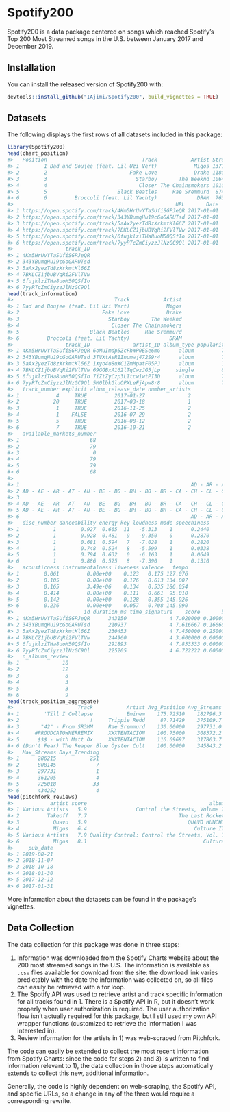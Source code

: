 
<!-- README.md is generated from README.Rmd. Please edit that file -->

# Spotify200

<!-- badges: start -->

<!-- badges: end -->

Spotify200 is a data package centered on songs which reached Spotify’s
Top 200 Most Streamed songs in the U.S. between January 2017 and
December 2019.

## Installation

You can install the released version of Spotify200 with:

``` r
devtools::install_github("IAjimi/Spotify200", build_vignettes = TRUE)
```

## Datasets

The following displays the first rows of all datasets included in this
package:

``` r
library(Spotify200)
head(chart_position)
#>   Position                               Track           Artist Streams
#> 1        1 Bad and Boujee (feat. Lil Uzi Vert)            Migos 1371493
#> 2        2                           Fake Love            Drake 1180074
#> 3        3                             Starboy       The Weeknd 1064351
#> 4        4                              Closer The Chainsmokers 1010492
#> 5        5                       Black Beatles     Rae Sremmurd  874289
#> 6        6         Broccoli (feat. Lil Yachty)             DRAM  763259
#>                                                     URL       Date
#> 1 https://open.spotify.com/track/4Km5HrUvYTaSUfiSGPJeQR 2017-01-01
#> 2 https://open.spotify.com/track/343YBumqHu19cGoGARUTsd 2017-01-01
#> 3 https://open.spotify.com/track/5aAx2yezTd8zXrkmtKl66Z 2017-01-01
#> 4 https://open.spotify.com/track/7BKLCZ1jbUBVqRi2FVlTVw 2017-01-01
#> 5 https://open.spotify.com/track/6fujklziTHa8uoM5OQSfIo 2017-01-01
#> 6 https://open.spotify.com/track/7yyRTcZmCiyzzJlNzGC9Ol 2017-01-01
#>                 track_ID
#> 1 4Km5HrUvYTaSUfiSGPJeQR
#> 2 343YBumqHu19cGoGARUTsd
#> 3 5aAx2yezTd8zXrkmtKl66Z
#> 4 7BKLCZ1jbUBVqRi2FVlTVw
#> 5 6fujklziTHa8uoM5OQSfIo
#> 6 7yyRTcZmCiyzzJlNzGC9Ol
head(track_information)
#>                                 Track           Artist
#> 1 Bad and Boujee (feat. Lil Uzi Vert)            Migos
#> 2                           Fake Love            Drake
#> 3                             Starboy       The Weeknd
#> 4                              Closer The Chainsmokers
#> 5                       Black Beatles     Rae Sremmurd
#> 6         Broccoli (feat. Lil Yachty)             DRAM
#>                 track_ID              artist_ID album_type popularity
#> 1 4Km5HrUvYTaSUfiSGPJeQR 6oMuImdp5ZcFhWP0ESe6mG      album         77
#> 2 343YBumqHu19cGoGARUTsd 3TVXtAsR1Inumwj472S9r4      album         77
#> 3 5aAx2yezTd8zXrkmtKl66Z 1Xyo4u8uXC1ZmMpatF05PJ      album         17
#> 4 7BKLCZ1jbUBVqRi2FVlTVw 69GGBxA162lTqCwzJG5jLp     single         86
#> 5 6fujklziTHa8uoM5OQSfIo 7iZtZyCzp3LItcw1wtPI3D      album         77
#> 6 7yyRTcZmCiyzzJlNzGC9Ol 5M0lbkGluOPXLeFjApw8r8      album         71
#>   track_number explicit album_release_date number_artists
#> 1            4     TRUE         2017-01-27              2
#> 2           20     TRUE         2017-03-18              1
#> 3            1     TRUE         2016-11-25              2
#> 4            1    FALSE         2016-07-29              2
#> 5            5     TRUE         2016-08-12              2
#> 6            7     TRUE         2016-10-21              2
#>   available_markets_number
#> 1                       68
#> 2                       79
#> 3                        0
#> 4                       79
#> 5                       79
#> 6                       68
#>                                                                                                                                                                                                                                                                                                                                                                                      available_markets_all
#> 1                                                        AD - AR - AT - AU - BE - BG - BO - BR - CA - CH - CL - CO - CR - CY - CZ - DE - DK - DO - DZ - EC - EE - ES - FI - GB - GR - GT - HK - HN - HU - ID - IE - IL - IS - IT - JP - KW - LI - LT - LU - LV - MA - MC - MT - MX - MY - NI - NL - NO - NZ - PA - PE - PH - PL - PS - PT - PY - RO - SE - SG - SK - SV - TH - TR - TW - US - UY - VN - ZA
#> 2 AD - AE - AR - AT - AU - BE - BG - BH - BO - BR - CA - CH - CL - CO - CR - CY - CZ - DE - DK - DO - DZ - EC - EE - EG - ES - FI - FR - GB - GR - GT - HK - HN - HU - ID - IE - IL - IN - IS - IT - JO - JP - KW - LB - LI - LT - LU - LV - MA - MC - MT - MX - MY - NI - NL - NO - NZ - OM - PA - PE - PH - PL - PS - PT - PY - QA - RO - SA - SE - SG - SK - SV - TH - TN - TR - TW - US - UY - VN - ZA
#> 3                                                                                                                                                                                                                                                                                                                                                                                                         
#> 4 AD - AE - AR - AT - AU - BE - BG - BH - BO - BR - CA - CH - CL - CO - CR - CY - CZ - DE - DK - DO - DZ - EC - EE - EG - ES - FI - FR - GB - GR - GT - HK - HN - HU - ID - IE - IL - IN - IS - IT - JO - JP - KW - LB - LI - LT - LU - LV - MA - MC - MT - MX - MY - NI - NL - NO - NZ - OM - PA - PE - PH - PL - PS - PT - PY - QA - RO - SA - SE - SG - SK - SV - TH - TN - TR - TW - US - UY - VN - ZA
#> 5 AD - AE - AR - AT - AU - BE - BG - BH - BO - BR - CA - CH - CL - CO - CR - CY - CZ - DE - DK - DO - DZ - EC - EE - EG - ES - FI - FR - GB - GR - GT - HK - HN - HU - ID - IE - IL - IN - IS - IT - JO - JP - KW - LB - LI - LT - LU - LV - MA - MC - MT - MX - MY - NI - NL - NO - NZ - OM - PA - PE - PH - PL - PS - PT - PY - QA - RO - SA - SE - SG - SK - SV - TH - TN - TR - TW - US - UY - VN - ZA
#> 6                                                        AD - AR - AT - AU - BE - BG - BO - BR - CA - CH - CL - CO - CR - CY - CZ - DE - DK - DO - DZ - EC - EE - ES - FI - FR - GB - GR - GT - HK - HN - HU - ID - IE - IL - IS - IT - JP - KW - LI - LT - LU - LV - MA - MC - MT - MX - MY - NI - NL - NO - NZ - PA - PE - PH - PL - PS - PT - PY - RO - SE - SG - SK - SV - TH - TR - TW - UY - VN - ZA
#>   disc_number danceability energy key loudness mode speechiness
#> 1           1        0.927  0.665  11   -5.313    1      0.2440
#> 2           1        0.928  0.481   9   -9.350    0      0.2870
#> 3           1        0.681  0.594   7   -7.028    1      0.2820
#> 4           1        0.748  0.524   8   -5.599    1      0.0338
#> 5           1        0.794  0.632   0   -6.163    1      0.0649
#> 6           1        0.886  0.525   8   -7.390    1      0.1310
#>   acousticness instrumentalness liveness valence   tempo
#> 1        0.061         0.00e+00    0.123   0.175 127.076
#> 2        0.105         0.00e+00    0.176   0.613 134.007
#> 3        0.165         3.49e-06    0.134   0.535 186.054
#> 4        0.414         0.00e+00    0.111   0.661  95.010
#> 5        0.142         0.00e+00    0.128   0.355 145.926
#> 6        0.236         0.00e+00    0.057   0.708 145.990
#>                       id duration_ms time_signature    score       bnm
#> 1 4Km5HrUvYTaSUfiSGPJeQR      343150              4 7.020000 0.1000000
#> 2 343YBumqHu19cGoGARUTsd      210937              4 7.616667 0.1666667
#> 3 5aAx2yezTd8zXrkmtKl66Z      230453              4 7.450000 0.2500000
#> 4 7BKLCZ1jbUBVqRi2FVlTVw      244960              4 3.600000 0.0000000
#> 5 6fujklziTHa8uoM5OQSfIo      291893              4 7.833333 0.0000000
#> 6 7yyRTcZmCiyzzJlNzGC9Ol      225205              4 6.722222 0.0000000
#>   n_albums_review
#> 1              10
#> 2              12
#> 3               8
#> 4               3
#> 5               3
#> 6               9
head(track_position_aggregate)
#>                     Track           Artist Avg_Position Avg_Streams
#> 1        'Till I Collapse           Eminem    175.72510    182796.3
#> 2                       !     Trippie Redd     87.71429    375109.7
#> 3       "42" - From SR3MM     Rae Sremmurd    130.00000    297731.0
#> 4     #PROUDCATOWNERREMIX     XXXTENTACION    100.75000    308372.2
#> 5      $$$ - with Matt Ox     XXXTENTACION    116.69697    317803.7
#> 6 (Don't Fear) The Reaper Blue Öyster Cult    100.00000    345843.2
#>   Max_Streams Days_Trending
#> 1      286215           251
#> 2      808145             7
#> 3      297731             1
#> 4      361205             4
#> 5      725018            33
#> 6      434252             4
head(pitchfork_reviews)
#>            artist score                                        album bnm
#> 1 Various Artists   5.9                Control the Streets, Volume 2   0
#> 2         Takeoff   7.7                              The Last Rocket   0
#> 3           Quavo   5.9                                 QUAVO HUNCHO   0
#> 4           Migos   6.4                                   Culture II   0
#> 5 Various Artists   7.9 Quality Control: Control the Streets, Vol. 1   0
#> 6           Migos   8.1                                      Culture   1
#>     pub_date
#> 1 2019-08-21
#> 2 2018-11-07
#> 3 2018-10-18
#> 4 2018-01-30
#> 5 2017-12-12
#> 6 2017-01-31
```

More information about the datasets can be found in the package’s
vignettes.

## Data Collection

The data collection for this package was done in three steps:

1.  Information was downloaded from the Spotify Charts website about the
    200 most streamed songs in the U.S. The information is available as
    `.csv` files available for download from the site: the download link
    varies predictably with the date the information was collected on,
    so all files can easily be retrieved with a for loop.
2.  The Spotify API was used to retrieve artist and track specific
    information for all tracks found in 1. There is a Spotify API in R,
    but it doesn’t work properly when user authorization is required.
    The user authorization flow isn’t actually required for this
    package, but I still used my own API wrapper functions (customized
    to retrieve the information I was interested in).
3.  Review information for the artists in 1) was web-scraped from
    Pitchfork.

The code can easily be extended to collect the most recent information
from Spotify Charts: since the code for steps 2) and 3) is written to
find information relevant to 1), the data collection in those steps
automatically extends to collect this new, additional information.

Generally, the code is highly dependent on web-scraping, the Spotify
API, and specific URLs, so a change in any of the three would require a
corresponding rewrite.
